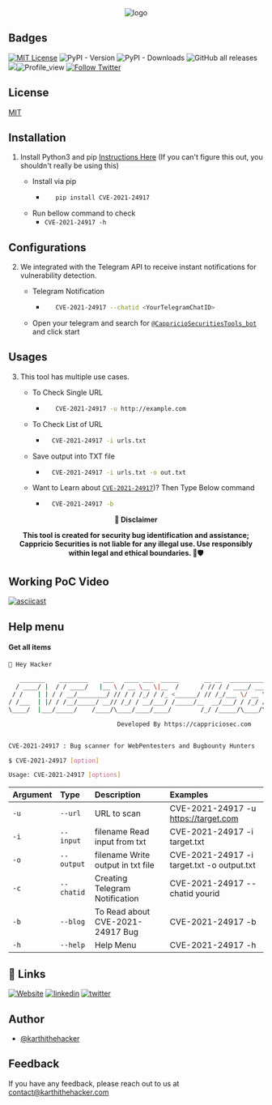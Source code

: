 
<div align="center">
  <img src="https://blogs.cappriciosec.com/uploaders/CVE-2021-24917-tool.png" alt="logo">
</div>


## Badges



[![MIT License](https://img.shields.io/badge/License-MIT-green.svg)](https://choosealicense.com/licenses/mit/)
![PyPI - Version](https://img.shields.io/pypi/v/CVE-2021-24917)
![PyPI - Downloads](https://img.shields.io/pypi/dm/CVE-2021-24917)
![GitHub all releases](https://img.shields.io/github/downloads/Cappricio-Securities/CVE-2021-24917/total)
<a href="https://github.com/Cappricio-Securities/CVE-2021-24917/releases/"><img src="https://img.shields.io/github/release/Cappricio-Securities/CVE-2021-24917"></a>![Profile_view](https://komarev.com/ghpvc/?username=Cappricio-Securities&label=Profile%20views&color=0e75b6&style=flat)
[![Follow Twitter](https://img.shields.io/twitter/follow/cappricio_sec?style=social)](https://twitter.com/cappricio_sec)
<p align="center">

<p align="center">







## License

[MIT](https://choosealicense.com/licenses/mit/)



## Installation 

1. Install Python3 and pip [Instructions Here](https://www.python.org/downloads/) (If you can't figure this out, you shouldn't really be using this)

   - Install via pip
     - ```bash
          pip install CVE-2021-24917 
        ```
   - Run bellow command to check
     - `CVE-2021-24917 -h`

## Configurations 
2. We integrated with the Telegram API to receive instant notifications for vulnerability detection.
   
   - Telegram Notification
     - ```bash
          CVE-2021-24917 --chatid <YourTelegramChatID>
        ```
   - Open your telegram and search for [`@CappricioSecuritiesTools_bot`](https://web.telegram.org/k/#@CappricioSecuritiesTools_bot) and click start

## Usages 
3. This tool has multiple use cases.
   
   - To Check Single URL
     - ```bash
          CVE-2021-24917 -u http://example.com 
        ```
   - To Check List of URL 
      - ```bash
          CVE-2021-24917 -i urls.txt 
        ```
   - Save output into TXT file
      - ```bash
          CVE-2021-24917 -i urls.txt -o out.txt
        ```
   - Want to Learn about [`CVE-2021-24917`](https://blogs.cappriciosec.com/cve/156/ProxyShell-%20A%20Supply%20Chain%20Nightmare%20-%20CVE-2021-24917%20(Apache%20Solr)))? Then Type Below command
      - ```bash
          CVE-2021-24917 -b
        ```
     
<p align="center">
  <b>🚨 Disclaimer</b>
  
</p>
<p align="center">
<b>This tool is created for security bug identification and assistance; Cappricio Securities is not liable for any illegal use. 
  Use responsibly within legal and ethical boundaries. 🔐🛡️</b></p>


## Working PoC Video

[![asciicast](https://blogs.cappriciosec.com/uploaders/Screenshot%202024-05-29%20at%208.35.14%20AM.png)]( https://asciinema.org/a/CDJY3rZuxnEfKcarENiXfO42Z)




## Help menu

#### Get all items

```bash
👋 Hey Hacker
                                                                             v1.0
   _______    ________    ___   ____ ___  _____       __ __  ___________ ____
  / ____/ |  / / ____/   |__ \ / __ \__ \|__  /      / // / / ____/ ___/( __ )
 / /    | | / / __/________/ // / / /_/ / /_ <______/ // /_/___ \/ __ \/ __  |
/ /___  | |/ / /__/_____/ __// /_/ / __/___/ /_____/__  __/___/ / /_/ / /_/ /
\____/  |___/_____/    /____/\____/____/____/        /_/ /_____/\____/\____/

                              Developed By https://cappriciosec.com


CVE-2021-24917 : Bug scanner for WebPentesters and Bugbounty Hunters 

$ CVE-2021-24917 [option]

Usage: CVE-2021-24917 [options]
```


| Argument | Type     | Description                | Examples |
| :-------- | :------- | :------------------------- | :------------------------- |
| `-u` | `--url` | URL to scan | CVE-2021-24917 -u https://target.com |
| `-i` | `--input` | filename Read input from txt  | CVE-2021-24917 -i target.txt | 
| `-o` | `--output` | filename Write output in txt file | CVE-2021-24917 -i target.txt -o output.txt |
| `-c` | `--chatid` | Creating Telegram Notification | CVE-2021-24917 --chatid yourid |
| `-b` | `--blog` | To Read about CVE-2021-24917 Bug | CVE-2021-24917 -b |
| `-h` | `--help` | Help Menu | CVE-2021-24917 -h |



## 🔗 Links
[![Website](https://img.shields.io/badge/my_portfolio-000?style=for-the-badge&logo=ko-fi&logoColor=white)](https://cappriciosec.com/)
[![linkedin](https://img.shields.io/badge/linkedin-0A66C2?style=for-the-badge&logo=linkedin&logoColor=white)](https://www.linkedin.com/in/karthikeyan--v/)
[![twitter](https://img.shields.io/badge/twitter-1DA1F2?style=for-the-badge&logo=twitter&logoColor=white)](https://twitter.com/karthithehacker)



## Author

- [@karthithehacker](https://github.com/karthi-the-hacker/)



## Feedback

If you have any feedback, please reach out to us at contact@karthithehacker.com
